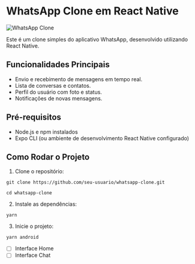 # WhatsApp Clone em React Native

![WhatsApp Clone](screenshot.png)

Este é um clone simples do aplicativo WhatsApp, desenvolvido utilizando React Native.

## Funcionalidades Principais

- Envio e recebimento de mensagens em tempo real.
- Lista de conversas e contatos.
- Perfil do usuário com foto e status.
- Notificações de novas mensagens.

## Pré-requisitos

- Node.js e npm instalados
- Expo CLI (ou ambiente de desenvolvimento React Native configurado)

## Como Rodar o Projeto

1. Clone o repositório:
```
git clone https://github.com/seu-usuario/whatsapp-clone.git
```
```
cd whatsapp-clone
```
2. Instale as dependências:
```
yarn
```
3. Inicie o projeto:
```
yarn android
```
-[ ] Interface Home
-[ ] Interface Chat
